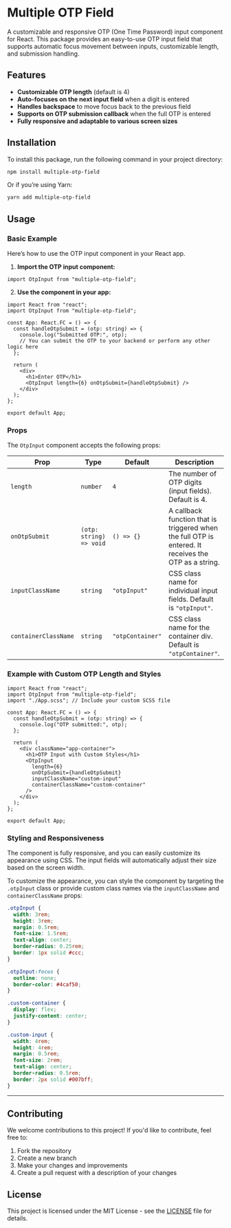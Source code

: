 # Multiple OTP Field

A customizable and responsive OTP (One Time Password) input component for React. This package provides an easy-to-use OTP input field that supports automatic focus movement between inputs, customizable length, and submission handling.

## Features

- **Customizable OTP length** (default is 4)
- **Auto-focuses on the next input field** when a digit is entered
- **Handles backspace** to move focus back to the previous field
- **Supports on OTP submission callback** when the full OTP is entered
- **Fully responsive and adaptable to various screen sizes**

## Installation

To install this package, run the following command in your project directory:

```bash
npm install multiple-otp-field
```

Or if you’re using Yarn:

```bash
yarn add multiple-otp-field
```

## Usage

### Basic Example

Here’s how to use the OTP input component in your React app.

1. **Import the OTP input component:**

```tsx
import OtpInput from "multiple-otp-field";
```

2. **Use the component in your app:**

```tsx
import React from "react";
import OtpInput from "multiple-otp-field";

const App: React.FC = () => {
  const handleOtpSubmit = (otp: string) => {
    console.log("Submitted OTP:", otp);
    // You can submit the OTP to your backend or perform any other logic here
  };

  return (
    <div>
      <h1>Enter OTP</h1>
      <OtpInput length={6} onOtpSubmit={handleOtpSubmit} />
    </div>
  );
};

export default App;
```

### Props

The `OtpInput` component accepts the following props:

| Prop                 | Type                    | Default          | Description                                                                                          |
| -------------------- | ----------------------- | ---------------- | ---------------------------------------------------------------------------------------------------- |
| `length`             | `number`                | `4`              | The number of OTP digits (input fields). Default is 4.                                               |
| `onOtpSubmit`        | `(otp: string) => void` | `() => {}`       | A callback function that is triggered when the full OTP is entered. It receives the OTP as a string. |
| `inputClassName`     | `string`                | `"otpInput"`     | CSS class name for individual input fields. Default is `"otpInput"`.                                 |
| `containerClassName` | `string`                | `"otpContainer"` | CSS class name for the container div. Default is `"otpContainer"`.                                   |

### Example with Custom OTP Length and Styles

```tsx
import React from "react";
import OtpInput from "multiple-otp-field";
import "./App.scss"; // Include your custom SCSS file

const App: React.FC = () => {
  const handleOtpSubmit = (otp: string) => {
    console.log("OTP submitted:", otp);
  };

  return (
    <div className="app-container">
      <h1>OTP Input with Custom Styles</h1>
      <OtpInput
        length={6}
        onOtpSubmit={handleOtpSubmit}
        inputClassName="custom-input"
        containerClassName="custom-container"
      />
    </div>
  );
};

export default App;
```

### Styling and Responsiveness

The component is fully responsive, and you can easily customize its appearance using CSS. The input fields will automatically adjust their size based on the screen width.

To customize the appearance, you can style the component by targeting the `.otpInput` class or provide custom class names via the `inputClassName` and `containerClassName` props:

```scss
.otpInput {
  width: 3rem;
  height: 3rem;
  margin: 0.5rem;
  font-size: 1.5rem;
  text-align: center;
  border-radius: 0.25rem;
  border: 1px solid #ccc;
}

.otpInput:focus {
  outline: none;
  border-color: #4caf50;
}

.custom-container {
  display: flex;
  justify-content: center;
}

.custom-input {
  width: 4rem;
  height: 4rem;
  margin: 0.5rem;
  font-size: 2rem;
  text-align: center;
  border-radius: 0.5rem;
  border: 2px solid #007bff;
}
```

---

## Contributing

We welcome contributions to this project! If you'd like to contribute, feel free to:

1. Fork the repository
2. Create a new branch
3. Make your changes and improvements
4. Create a pull request with a description of your changes

## License

This project is licensed under the MIT License - see the [LICENSE](LICENSE) file for details.
